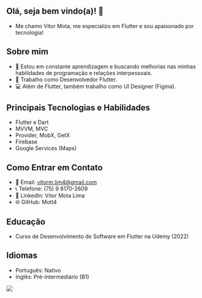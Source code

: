 ## Olá, seja bem vindo(a)! 👋

- Me chamo Vitor Mota, me especializo em Flutter e sou apaixonado por tecnologia!

## Sobre mim
- 🌱 Estou em constante aprendizagem e buscando melhorias nas minhas habilidades de programação e relações interpessoais.
- 💼 Trabalho como Desenvolvedor Flutter.
- 💻 Além de Flutter, também trabalho como UI Designer (Figma).

## Principais Tecnologias e Habilidades
- Flutter e Dart
- MVVM, MVC
- Provider, MobX, GetX
- Firebase
- Google Services (Maps)

## Como Entrar em Contato
- 📧 Email: vitorm.lim4@gmail.com
- 📞 Telefone: (75) 9 8170-2609
- 💼 LinkedIn: Vitor Mota Lima
- 🌐 GitHub: Mott4

## Educação
- Curso de Desenvolvimento de Software em Flutter na Udemy (2022)

## Idiomas
- Português: Nativo
- Inglês: Pré-intermediário (B1)


<html>
<body>

<div>
<img align="center" src="https://img.shields.io/badge/Flutter-02569B?style=for-the-badge&logo=flutter&logoColor=white"/>
</div>
  
</body>
</html>
